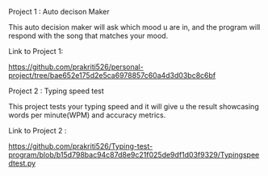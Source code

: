 Project 1 : Auto decison Maker


This auto decision maker will ask which mood u are in, and the program will respond with the song that matches your mood. 

Link to  Project 1:


https://github.com/prakriti526/personal-project/tree/bae652e175d2e5ca6978857c60a4d3d03bc8c6bf

Project 2 : Typing speed test 


This project tests your typing speed and it will give u the result showcasing words per minute(WPM) and accuracy metrics.

Link to Project 2 :


https://github.com/prakriti526/Typing-test-program/blob/b15d798bac94c87d8e9c21f025de9df1d03f9329/Typingspeedtest.py
